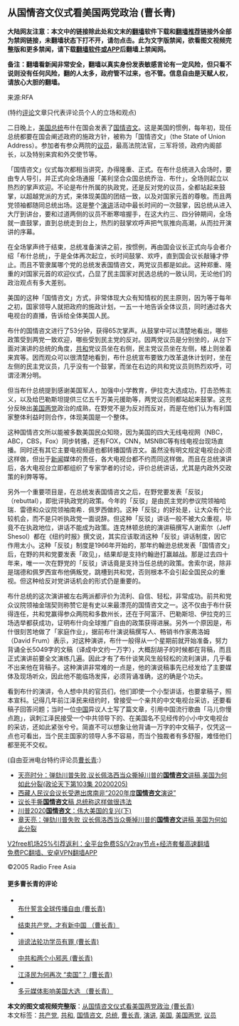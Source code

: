  <h2>从国情咨文仪式看美国两党政治 (曹长青)</h2> <p class="notice"><b>大陆网友注意：本文中的链接除此处和文末的<a href="https://github.com/bannedbook/fanqiang" >翻墙</a>软件下载和<a href="https://github.com/killgcd/justmysocks/blob/master/README.md">翻墙推荐</a>链接外全部为禁网链接，未翻墙状态下打不开，请勿点击。此为文字版禁闻，欲看图文视频完整版和更多禁闻，请下载<a href="https://github.com/bannedbook/fanqiang">翻墙软件或APP</a>后翻墙上禁闻网。</p><p>备注：翻墙看新闻非常安全，翻墙以真实身份发表敏感言论有一定风险，但只看不说则没有任何风险，翻的人太多，政府管不过来，也不管。信息自由是天赋人权，请放心大胆的翻墙。</b></p>  <div class="entry"> <p>来源:RFA</p> <p> (特约<span class='wp_keywordlink_affiliate'><a href="https://www.bannedbook.org/bnews/comments/" title="新闻评论" target="_blank">评论</a></span>文章只代表评论员个人的立场和观点) </p> <p> 二日晚上，<a href="https://www.bannedbook.org/bnews/tag/%e7%be%8e%e5%9b%bd/" class="st_tag internal_tag" rel="tag" title="标签 美国 下的日志">美国</a><a href="https://www.bannedbook.org/bnews/tag/%e6%80%bb%e7%bb%9f/" class="st_tag internal_tag" rel="tag" title="标签 总统 下的日志">总统</a>布什在国会发表了<a href="https://www.bannedbook.org/bnews/tag/%E5%9B%BD%E6%83%85%E5%92%A8%E6%96%87/" class="st_tag internal_tag" rel="tag" title="标签 国情咨文 下的日志">国情咨文</a>。这是美国的惯例，每年初，现任总统都要在国会阐述政府的施政方针，被称为「国情咨文」（the State of Union Address）。参加者有参众两院的<a href="https://www.bannedbook.org/bnews/tag/%e8%ae%ae%e5%91%98/" class="st_tag internal_tag" rel="tag" title="标签 议员 下的日志">议员</a>，最高法院法官，三军将领，政府内阁部长，以及特别来宾和外交使节等。 </p>  <p> 「国情咨文」仪式每次都相当讲究，办得隆重、正式。在布什总统进入会场时，要由专人导引，并正式向全场通报「美利坚合众国总统乔治．布什」，全场则起立以热烈的掌声欢迎。不论是布什所属的执政党，还是反对党的议员，全都站起来鼓掌，以超越党派的方式，来体现美国的团结一致，以及对国家元首的尊敬。而且两党领袖都随同总统出场。这是整个<a href="https://www.bannedbook.org/bnews/tag/%E6%BC%94%E8%AE%B2/" class="st_tag internal_tag" rel="tag" title="标签 演讲 下的日志">演讲</a>活动中最长时间的一次鼓掌，因总统从进入大厅到讲台，要和过道两侧的议员不断寒喧握手，在这大约三、四分钟期间，全场就一直鼓掌，直到总统走到台上，热烈的鼓掌欢呼声把气氛推向高潮，从而拉开演讲的序幕。 </p> <p> 在全场掌声终于结束，总统准备演讲之前，按惯例，再由国会议长正式向与会者介绍「布什总统」，于是全体再次起立，长时间鼓掌、欢呼，直到国会议长敲锤才停止。而且不管隶属哪个党的总统发表国情咨文，两党议员都是如此。这种郑重、隆重的对国家元首的欢迎仪式，凸显了民主国家对民选总统的一致认同，无论他们的政治观点有多大差别。 </p> <p> 美国的这种「国情咨文」方式，非常体现大众有知情权的民主原则，因为等于每年之初，国家领导人就把政府的施政计划，一五一十地告诉全体议员，同时通过各大电视台的直播，告诉给全体美国人民。 </p>  <p> 布什的国情咨文进行了53分钟，获得65次掌声。从鼓掌中可以清楚地看出，哪些政策受到两党一致欢迎，哪些受到民主党的反对。因两党议员是分别坐的，从台下面对演讲的总统的角度，<a href="https://www.bannedbook.org/bnews/tag/%E5%85%B1%E5%92%8C/" class="st_tag internal_tag" rel="tag" title="标签 共和 下的日志">共和</a>党议员坐在右侧，民主党议员坐在左侧，楼上则坐着来宾等。因而观众可以很清楚地看到，布什总统宣布要致力改革退休计划时，坐在左侧的民主党议员，几乎没有一个鼓掌，而坐在右边的共和党议员则热烈欢呼，可谓泾渭分明。 </p> <p> 但当布什总统提到感谢美国军人，加强中小学教育，伊拉克大选成功，打击恐怖主义，以及给巴勒斯坦提供三亿五千万美元援助等，两党议员则都站起来鼓掌。这充分反映出<a href="https://www.bannedbook.org/bnews/tag/%E7%BE%8E%E5%9B%BD%E4%B8%A4%E5%85%9A/" class="st_tag internal_tag" rel="tag" title="标签 美国两党 下的日志">美国两党</a>政治的成熟，在野党不是为反对而反对，而是在他们认为有利国家整体利益时则合作，体现美国是一个整体。 </p> <p> 这种国情咨文所以能被多数美国民众知晓，因为美国的四大无线电视网（NBC，ABC，CBS，Fox）同步转播，还有FOX，CNN，MSNBC等有线电视台现场直播。同时还有其它主要电视频道也都转播国情咨文。虽然没有明文规定电视台必须这样做，但出于<span class='wp_keywordlink_affiliate'><a href="https://www.bannedbook.org/" title="新闻">新闻</a></span>媒体的责任，各大电视台都不约而同这样做。而且在总统演讲后，各大电视台立即都组织了专家学者的讨论，评价总统讲话，尤其是内政外交政策的利弊等等。 </p>  <p> 另外一个重要项目是，在总统发表国情咨文之后，在野党要发表「反驳」（rebuttal），即批评执政党的政策。今年的「反驳」是由民主党的参议院领袖哈瑞．雷德和众议院领袖南希．佩罗西做的。这种「反驳」的好处是，让大众有个比较机会，而不是只听执政党一面说辞。但这种「反驳」讲话一般不被大众重视，毕竟不在执政地位，讲话不能成为政策。连克林顿总统的演讲稿撰写人谢索尔（Jeff Shesol）都在《纽约时报》撰文说，其实应该取消这种「反驳」讲话制度，因它作用太小。这种「反驳」制度是1966年开始的，那年约翰逊总统发表「国情咨文」后，在野的共和党要发表「政见」，结果却是支持约翰逊打赢越战。那是过去四十年来，唯一一次在野党的「反驳」讲话竟是支持当任总统的政策。舍索尔说，除非是瑞德和佩罗西宣布他俩叛党，跳槽到共和党，否则根本不会引起全国民众的重视。但这种给反对党讲话机会的形式仍是重要的。 </p> <p> 布什总统的这次演讲被左右两派都评价为流利、自信、轻松，非常成功。前共和党众议院领袖金瑞契则称赞它是有史以来最漂亮的国情咨文之一。这不仅由于布什获得连任，共和党赢得参众两院和多数州长，还在于阿富汗、巴勒斯坦、伊拉克的三场选举都获成功，证明布什向全球推广自由的政策获得进展。另外一个原因是，布什很刻苦地做了「家庭作业」，据前布什演说稿撰写人、畅销书作家弗洛姆（David Frum）表示，对这种演讲，布什一般得从一个星期前就开始准备，努力背诵全长5049字的文稿（译成中文约一万字），大概刮胡子的时候都在背稿，而且正式演讲前要全文演练几遍。因此才有了布什谈笑风生般轻松的流利演讲，几乎看不出来他在背稿子。这种演讲非常难的一点是，他的演说稿事先已经发给了主要媒体及现场听众，因此他不能临场发挥，必须背诵准确，这的确是个功夫。 </p> <p> 看到布什的演讲，令人想中共的官员们，他们即使一个小型讲话，也要拿稿子，照本宣科。记得几年前江泽民来纽约时，曾接受一个亲共的中文电视台采访，还要看稿子回答问题；当时一位<span class='wp_keywordlink_affiliate'><a href="https://www.bannedbook.org/" title="中国" target="_blank">中国</a></span>异议人士写了篇文章，引用中国流行歌曲「马儿你慢点跑」，讽刺江泽民接受一个中共领导下的、在美国名不见经传的小小中文电视台的采访，还如此紧张兮兮。简直不可以想象让他背诵一万字的中文稿子，仅凭这一点也可看出，当个民主国家的领导人多不容易，而当个独裁者有多舒服，难怪他们都至死不交权。 </p>  <p> (自由亚洲电台特约评论员<a href="https://www.bannedbook.org/bnews/tag/%e6%9b%b9%e9%95%bf%e9%9d%92/" class="st_tag internal_tag" rel="tag" title="标签 曹长青 下的日志">曹长青</a>:） </p> <ul class='op-related-articles' title='相关阅读'> <li><a href='https://www.bannedbook.org/bnews/bannedvideo/20200221/1281089.html' target='_blank'>天亮时分：弹劾川普失败,议长佩洛西当众撕掉川普的<b>国情咨文</b>讲稿,美国为何如此分裂(政论天下第103集 20200205)</a></li> <li><a href='https://www.bannedbook.org/bnews/renquan/xizang/20200215/1276954.html' target='_blank'>西藏人民议会议长受邀出席南非“2020年度<b>国情咨文</b>演说”</a></li> <li><a href='https://www.bannedbook.org/bnews/worldnews/usa/20200208/1273169.html' target='_blank'>议长手撕<b>国情咨文</b>稿 总统称这样做很违法</a></li> <li><a href='https://www.bannedbook.org/bnews/ccpdope/20200207/1272250.html' target='_blank'>川普2020<b>国情咨文</b>：伟大美国的复兴(下)</a></li> <li><a href='https://www.bannedbook.org/bnews/comments/20200206/1271983.html' target='_blank'>章天亮：弹劾川普失败 议长佩洛西当众撕掉川普的<b>国情咨文</b>讲稿 美国为何如此分裂</a></li> </ul> <p class="texttj"> <a href="https://www.bannedbook.org/forum23/topic22702.html" target="_blank">V2free机场25%引荐返利：全平台免费SS/V2ray节点+经济套餐高速翻墙</a><br/> <a href="https://github.com/bannedbook/fanqiang/wiki/%E7%A6%81%E9%97%BB%E7%BD%91%E5%AE%89%E5%8D%93%E7%BF%BB%E5%A2%99%E6%96%B0%E9%97%BBAPP" target="_blank">免费PC翻墙、安卓VPN翻墙APP</a></p><p>©2005 Radio Free Asia </p> <h4> 更多曹长青的评论<br /> </h4> <ul> <li> <a href="/mandarin/pinglun/ccq-20050120.html"><br /> 布什誓言全球传播自由 (曹长青)<br /> </a> </li> <li> <a href="/mandarin/pinglun/ccq-20041216.html"><br /> 结束共产党，才有新中国 （曹长青）<br /> </a> </li> <li> <a href="/mandarin/pinglun/ccq-20041118.html"><br /> 诽谤法轮功学员有罪 (曹长青)<br /> </a> </li> <li> <a href="/mandarin/pinglun/ccq-20041111.html"><br /> 中共和两个小邪恶 (曹长青)<br /> </a> </li> <li> <a href="/mandarin/pinglun/ccq-20041021.html"><br /> 江泽民为何再次 “卖国”？ (曹长青)<br /> </a> </li> <li> <a href="/mandarin/pinglun/ccq-20041018.html"><br /> 多元媒体影响美国大选 （曹长青）<br /> </a> </li> </ul> </p><a name='sharetosocial'></a>       <div><b>本文的图文或视频完整版</b>：<a href='https://www.bannedbook.org/bnews/comments/20201216/1448830.html'>从国情咨文仪式看美国两党政治 (曹长青)</a></div>  </div><!--END ENTRY--> <div class="postfooter"> <div>本文标签：<a href="https://www.bannedbook.org/bnews/tag/%e5%85%b1%e4%ba%a7%e5%85%9a/" rel="tag">共产党</a>, <a href="https://www.bannedbook.org/bnews/tag/%E5%85%B1%E5%92%8C/" rel="tag">共和</a>, <a href="https://www.bannedbook.org/bnews/tag/%E5%9B%BD%E6%83%85%E5%92%A8%E6%96%87/" rel="tag">国情咨文</a>, <a href="https://www.bannedbook.org/bnews/tag/%e6%80%bb%e7%bb%9f/" rel="tag">总统</a>, <a href="https://www.bannedbook.org/bnews/tag/%e6%9b%b9%e9%95%bf%e9%9d%92/" rel="tag">曹长青</a>, <a href="https://www.bannedbook.org/bnews/tag/%E6%BC%94%E8%AE%B2/" rel="tag">演讲</a>, <a href="https://www.bannedbook.org/bnews/tag/%e7%be%8e%e5%9b%bd/" rel="tag">美国</a>, <a href="https://www.bannedbook.org/bnews/tag/%E7%BE%8E%E5%9B%BD%E4%B8%A4%E5%85%9A/" rel="tag">美国两党</a>, <a href="https://www.bannedbook.org/bnews/tag/%e8%ae%ae%e5%91%98/" rel="tag">议员</a></div>  </div><!--END POSTFOOTER--> 